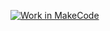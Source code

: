 [![Work in MakeCode](https://brutelogic.com.br/poc.svg)](https://classroom.github.com/online_ide?assignment_repo_id=4555688&assignment_repo_type=AssignmentRepo)
